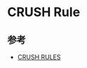 # CRUSH Rule

## 参考

* [CRUSH RULES](https://access.redhat.com/documentation/en-us/red_hat_ceph_storage/1.2.3/html/storage_strategies/crush-rules)
